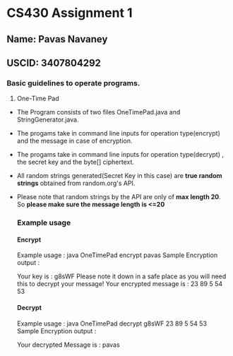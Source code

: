 # CS430 Assignment 1

## Name: Pavas Navaney
## USCID: 3407804292

### Basic guidelines to operate programs.

1. One-Time Pad
- The Program consists of two files OneTimePad.java and StringGenerator.java.
- The progams take in command line inputs for operation type(encrypt) and the message in case of encryption.
- The progams take in command line inputs for operation type(decrypt) , the secret key and the byte[] ciphertext.
- All random strings generated(Secret Key in this case) are **true random strings** obtained from random.org's API.
- Please note that random strings by the API are only of **max length 20**. So **please make sure the message length is <=20**
	
  ### Example usage
   #### Encrypt
   Example usage : java OneTimePad encrypt pavas
   Sample Encryption output :
  
   	Your key is : g8sWF
	Please note it down in a safe place as you will need this to decrypt your message!
	Your encrypted message is : 23 89 5 54 53
  
  #### Decrypt
   Example usage : java OneTimePad decrypt g8sWF 23 89 5 54 53
   Sample Encryption output :
  
   	Your decrypted Message is : pavas
	
